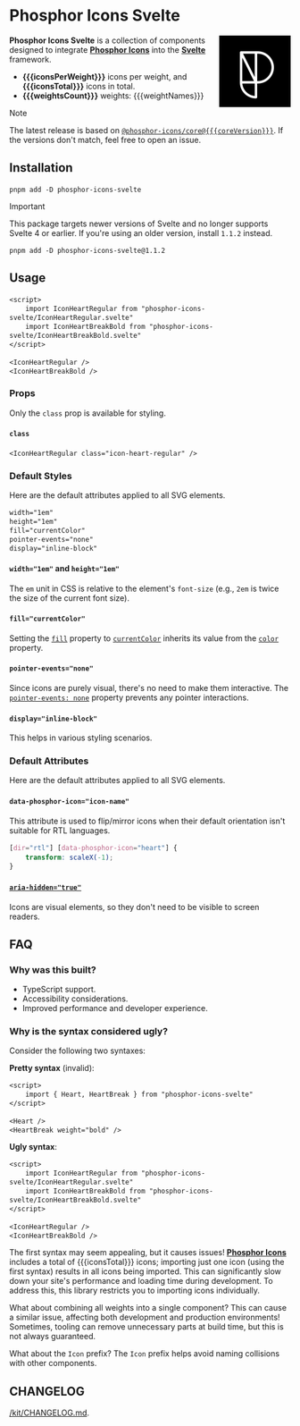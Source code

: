 # Phosphor Icons Svelte

<img src="https://github.com/phosphor-icons/homepage/raw/master/.github/logo.png" width="128" align="right" />

**Phosphor Icons Svelte** is a collection of components designed to integrate
[**Phosphor Icons**](https://phosphoricons.com) into the
[**Svelte**](https://svelte.dev) framework.

- **{{{iconsPerWeight}}}** icons per weight, and **{{{iconsTotal}}}** icons in
  total.
- **{{{weightsCount}}}** weights: {{{weightNames}}}

> [!NOTE]
> The latest release is based on
> [`@phosphor-icons/core@{{{coreVersion}}}`](https://github.com/phosphor-icons/core).
> If the versions don't match, feel free to open an issue.

## Installation

```
pnpm add -D phosphor-icons-svelte
```

> [!IMPORTANT]
> This package targets newer versions of Svelte and no longer supports Svelte 4
> or earlier. If you're using an older version, install `1.1.2` instead.
>
> ```
> pnpm add -D phosphor-icons-svelte@1.1.2
> ```

## Usage

```svelte
<script>
    import IconHeartRegular from "phosphor-icons-svelte/IconHeartRegular.svelte"
    import IconHeartBreakBold from "phosphor-icons-svelte/IconHeartBreakBold.svelte"
</script>

<IconHeartRegular />
<IconHeartBreakBold />
```

### Props

Only the `class` prop is available for styling.

#### `class`

```svelte
<IconHeartRegular class="icon-heart-regular" />
```

### Default Styles

Here are the default attributes applied to all SVG elements.

```
width="1em"
height="1em"
fill="currentColor"
pointer-events="none"
display="inline-block"
```

#### `width="1em"` and `height="1em"`

The `em` unit in CSS is relative to the element's `font-size` (e.g., `2em` is
twice the size of the current font size).

#### `fill="currentColor"`

Setting the
[`fill`](https://developer.mozilla.org/en-US/docs/Web/SVG/Attribute/fill)
property to
[`currentColor`](https://developer.mozilla.org/en-US/docs/Web/CSS/color_value#currentcolor_keyword)
inherits its value from the
[`color`](https://developer.mozilla.org/en-US/docs/Web/CSS/color) property.

#### `pointer-events="none"`

Since icons are purely visual, there's no need to make them interactive. The
[`pointer-events: none`](https://developer.mozilla.org/en-US/docs/Web/CSS/pointer-events#none)
property prevents any pointer interactions.

#### `display="inline-block"`

This helps in various styling scenarios.

### Default Attributes

Here are the default attributes applied to all SVG elements.

#### `data-phosphor-icon="icon-name"`

This attribute is used to flip/mirror icons when their default orientation isn't
suitable for RTL languages.

```css
[dir="rtl"] [data-phosphor-icon="heart"] {
    transform: scaleX(-1);
}
```

#### [`aria-hidden="true"`](https://developer.mozilla.org/en-US/docs/Web/Accessibility/ARIA/Attributes/aria-hidden)

Icons are visual elements, so they don't need to be visible to screen readers.

## FAQ

### Why was this built?

- TypeScript support.
- Accessibility considerations.
- Improved performance and developer experience.

### Why is the syntax considered ugly?

Consider the following two syntaxes:

**Pretty syntax** (invalid):

```svelte
<script>
    import { Heart, HeartBreak } from "phosphor-icons-svelte"
</script>

<Heart />
<HeartBreak weight="bold" />
```

**Ugly syntax**:

```svelte
<script>
    import IconHeartRegular from "phosphor-icons-svelte/IconHeartRegular.svelte"
    import IconHeartBreakBold from "phosphor-icons-svelte/IconHeartBreakBold.svelte"
</script>

<IconHeartRegular />
<IconHeartBreakBold />
```

The first syntax may seem appealing, but it causes issues!
[**Phosphor Icons**](https://phosphoricons.com) includes a total of
{{{iconsTotal}}} icons; importing just one icon (using the first syntax) results
in all icons being imported. This can significantly slow down your site's
performance and loading time during development. To address this, this library
restricts you to importing icons individually.

What about combining all weights into a single component? This can cause a
similar issue, affecting both development and production environments!
Sometimes, tooling can remove unnecessary parts at build time, but this is not
always guaranteed.

What about the `Icon` prefix? The `Icon` prefix helps avoid naming collisions
with other components.

## CHANGELOG

[/kit/CHANGELOG.md](/kit/CHANGELOG.md).
